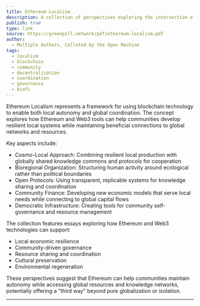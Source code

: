 ```yaml
---
title: Ethereum Localism
description: A collection of perspectives exploring the intersection of Ethereum and localism, examining how blockchain technology can support local communities while maintaining global coordination.
publish: true
type: link
source: https://greenpill.network/pdf/ethereum-localism.pdf
author:
  - Multiple Authors, Collated by the Open Machine
tags:
  - localism
  - blockchain
  - community
  - decentralization
  - coordination
  - governance
  - biofi
---
```


Ethereum Localism represents a framework for using blockchain technology to enable both local autonomy and global coordination. The concept explores how Ethereum and Web3 tools can help communities develop resilient local systems while maintaining beneficial connections to global networks and resources.

Key aspects include:

- Cosmo-Local Approach: Combining resilient local production with globally shared knowledge commons and protocols for cooperation
- Bioregional Organization: Structuring human activity around ecological rather than political boundaries
- Open Protocols: Using transparent, replicable systems for knowledge sharing and coordination
- Community Finance: Developing new economic models that serve local needs while connecting to global capital flows
- Democratic Infrastructure: Creating tools for community self-governance and resource management

The collection features essays exploring how Ethereum and Web3 technologies can support:
- Local economic resilience
- Community-driven governance 
- Resource sharing and coordination
- Cultural preservation
- Environmental regeneration

These perspectives suggest that Ethereum can help communities maintain autonomy while accessing global resources and knowledge networks, potentially offering a "third way" beyond pure globalization or isolation.

---